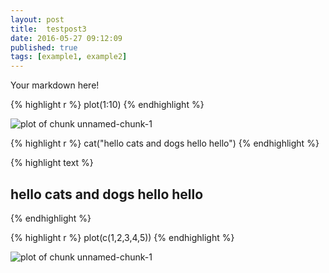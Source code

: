 ```yaml
---
layout: post
title:  testpost3
date: 2016-05-27 09:12:09
published: true
tags: [example1, example2]
---
```


Your markdown here!



{% highlight r %}
plot(1:10)
{% endhighlight %}

![plot of chunk unnamed-chunk-1](/labnotebookfigure/source/2016-05-27-testpost3/unnamed-chunk-1-1.png)

{% highlight r %}
cat("hello cats and dogs hello hello")
{% endhighlight %}



{% highlight text %}
## hello cats and dogs hello hello
{% endhighlight %}



{% highlight r %}
plot(c(1,2,3,4,5))
{% endhighlight %}

![plot of chunk unnamed-chunk-1](/labnotebookfigure/source/2016-05-27-testpost3/unnamed-chunk-1-2.png)
